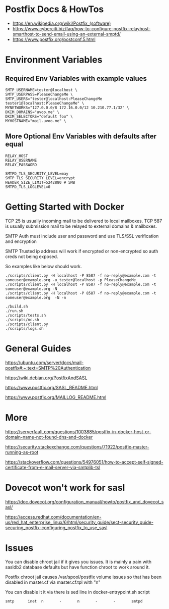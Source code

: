 # Postfix Docs & HowTos
- https://en.wikipedia.org/wiki/Postfix_(software)
- https://www.cyberciti.biz/faq/how-to-configure-postfix-relayhost-smarthost-to-send-email-using-an-external-smptd/
- https://www.postfix.org/postconf.5.html

# Environment Variables

## Required Env Variables with example values
```
SMTP_USERNAME=tester@localhost \
SMTP_USERPASS=PleaseChangeMe \
SMTP_USERS="tester@localhost:PleaseChangeMe tester1@localhost:PleaseChangeMe" \
MYNETWORKS="127.0.0.0/8 172.16.0.0/12 10.210.77.1/32" \
DKIM_DOMAINS="uvoo.me" \
DKIM_SELECTORS="default foo" \
MYHOSTNAME="mail.uvoo.me" \
```

## More Optional Env Variables with defaults after equal
```
RELAY_HOST
RELAY_USERNAME
RELAY_PASSWORD

SMTPD_TLS_SECURITY_LEVEL=may
SMTP_TLS_SECURITY_LEVEL=encrypt
HEADER_SIZE_LIMIT=5242880 # 5MB
SMTPD_TLS_LOGLEVEL=0
```

# Getting Started with Docker

TCP 25 is usually incoming mail to be delivered to local mailboxes.
TCP 587 is usually submission mail to be relayed to external domains & mailboxes.

SMTP Auth must include user and password and use TLS/SSL verification and encryption

SMTP Trusted ip address will work if encrypted or non-encrypted so auth creds not being exposed.

So examples like below should work.
```
./scripts/client.py -H localhost -P 8587 -f no-reply@example.com -t someuser@example.org -u tester@localhost -p PleaseChangeMe
./scripts/client.py -H localhost -P 8587 -f no-reply@example.com -t someuser@example.org -N
./scripts/client.py -H localhost -P 8587 -f no-reply@example.com -t someuser@example.org  -N -n
```

```
./build.sh
./run.sh
./scripts/tests.sh
./scripts/nc.sh
./scripts/client.py
./scripts/logs.sh
```



# General Guides

https://ubuntu.com/server/docs/mail-postfix#:~:text=SMTP%20Authentication

https://wiki.debian.org/PostfixAndSASL

https://www.postfix.org/SASL_README.html

https://www.postfix.org/MAILLOG_README.html


# More
https://serverfault.com/questions/1003885/postfix-in-docker-host-or-domain-name-not-found-dns-and-docker

https://security.stackexchange.com/questions/71922/postfix-master-running-as-root

https://stackoverflow.com/questions/54976051/how-to-accept-self-signed-certificate-from-e-mail-server-via-smtplib-tsl

# Dovecot won't work for sasl

https://doc.dovecot.org/configuration_manual/howto/postfix_and_dovecot_sasl/

https://access.redhat.com/documentation/en-us/red_hat_enterprise_linux/6/html/security_guide/sect-security_guide-securing_postfix-configuring_postfix_to_use_sasl

# Issues
You can disable chroot jail if it gives you issues. It is mainly a pain with sasldb2 database defaults but have function chroot to work around it.

Postfix chroot jail causes /var/spool/postfix volume issues so that has been disabled in master.cf via master.cf.tpl with "n"

You can disable it it via there is sed line in docker-entrypoint.sh script
```
smtp      inet  n       -       n       -       -       smtpd
```
